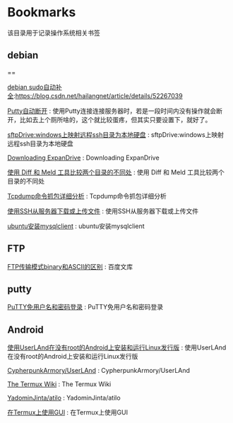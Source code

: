 # Bookmarks
该目录用于记录操作系统相关书签

## debian
==

[debian sudo自动补全](https://blog.csdn.net/hailangnet/article/details/52267039):https://blog.csdn.net/hailangnet/article/details/52267039

[Putty自动断开](https://blog.csdn.net/Lh19931122/article/details/77949719) : 使用Putty连接连接服务器时，若是一段时间内没有操作就会断开，比如去上个厕所啥的，这个就比较蛋疼，但其实只要设置下，就好了。 

[sftpDrive:windows上映射远程ssh目录为本地硬盘](http://www.path8.net/tn/archives/5501) : sftpDrive:windows上映射远程ssh目录为本地硬盘 

[Downloading ExpanDrive](https://www.expandrive.com/download-expandrive/) : Downloading ExpanDrive 

[使用 Diff 和 Meld 工具比较两个目录的不同处](https://blog.csdn.net/qq_36512792/article/details/80344071) : 使用 Diff 和 Meld 工具比较两个目录的不同处 

[Tcpdump命令抓包详细分析](https://www.cnblogs.com/ct20150811/p/9431976.html) : Tcpdump命令抓包详细分析 

[使用SSH从服务器下载或上传文件](https://blog.csdn.net/zhaozhichenghpu/article/details/80975023) : 使用SSH从服务器下载或上传文件 

[ubuntu安装mysqlclient](https://www.cnblogs.com/lajiao/p/9176060.html) : ubuntu安装mysqlclient 

## FTP

[FTP传输模式binary和ASCII的区别](https://wenku.baidu.com/view/e1f268b2bb4cf7ec4bfed03d.html) : 百度文库 

## putty


[PuTTY免用户名和密码登录](https://jingyan.baidu.com/article/e3c78d64883e313c4c85f5ea.html) : PuTTY免用户名和密码登录 


## Android

[使用UserLAnd在没有root的Android上安装和运行Linux发行版](https://ywnz.com/linuxsj/3854.html) : 使用UserLAnd在没有root的Android上安装和运行Linux发行版 

[CypherpunkArmory/UserLAnd](https://github.com/CypherpunkArmory/UserLAnd/releases) : CypherpunkArmory/UserLAnd 

[The Termux Wiki](https://wiki.termux.com/wiki/Main_Page) : The Termux Wiki 

[YadominJinta/atilo](https://github.com/YadominJinta/atilo) : YadominJinta/atilo 

[在Termux上使用GUI](https://www.jianshu.com/p/e1f8218c955bn) : 在Termux上使用GUI 



